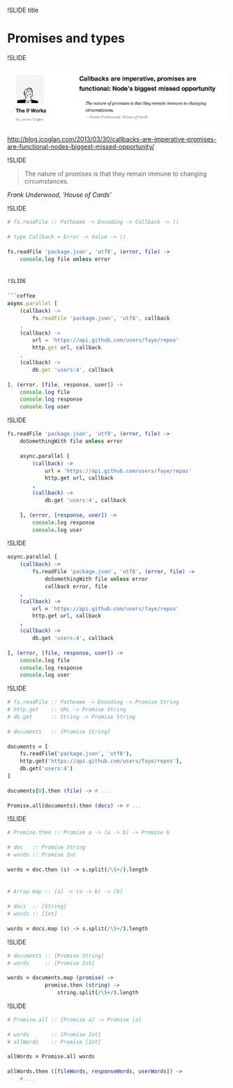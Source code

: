 !SLIDE title
# Promises and types


!SLIDE

![](underwood.png)

http://blog.jcoglan.com/2013/03/30/callbacks-are-imperative-promises-are-functional-nodes-biggest-missed-opportunity/


!SLIDE

> The nature of promises is that they remain immune to changing circumstances.

<cite>Frank Underwood, ‘House of Cards’</cite>


!SLIDE

```coffee
# fs.readFile :: Pathname -> Encoding -> Callback -> ()

# type Callback = Error -> Value -> ()

fs.readFile 'package.json', 'utf8', (error, file) ->
    console.log file unless error


!SLIDE

```coffee
async.parallel [
    (callback) ->
        fs.readFile 'package.json', 'utf8', callback
    ,
    (callback) ->
        url = 'https://api.github.com/users/faye/repos'
        http.get url, callback
    ,
    (callback) ->
        db.get 'users:4', callback

], (error, [file, response, user]) ->
    console.log file
    console.log response
    console.log user
```

!SLIDE


```coffee
fs.readFile 'package.json', 'utf8', (error, file) ->
    doSomethingWith file unless error

    async.parallel [
        (callback) ->
            url = 'https://api.github.com/users/faye/repos'
            http.get url, callback
        ,
        (callback) ->
            db.get 'users:4', callback

    ], (error, [response, user]) ->
        console.log response
        console.log user
```


!SLIDE

```coffee
async.parallel [
    (callback) ->
        fs.readFile 'package.json', 'utf8', (error, file) ->
            doSomethingWith file unless error
            callback error, file
    ,
    (callback) ->
        url = 'https://api.github.com/users/faye/repos'
        http.get url, callback
    ,
    (callback) ->
        db.get 'users:4', callback

], (error, [file, response, user]) ->
    console.log file
    console.log response
    console.log user
```


!SLIDE

```coffee
# fs.readFile :: Pathname -> Encoding -> Promise String
# http.get    :: URL -> Promise String
# db.get      :: String -> Promise String

# documents   :: [Promise String]

documents = [
    fs.readFile('package.json', 'utf8'),
    http.get('https://api.github.com/users/faye/repos'),
    db.get('users:4')
]

documents[0].then (file) -> # ...

Promise.all(documents).then (docs) -> # ...
```


!SLIDE

```coffee
# Promise.then :: Promise a -> (a -> b) -> Promise b

# doc   :: Promise String
# words :: Promise Int

words = doc.then (s) -> s.split(/\S+/).length


# Array.map :: [a] -> (a -> b) -> [b]

# docs  :: [String]
# words :: [Int]

words = docs.map (s) -> s.split(/\S+/).length
```


!SLIDE

```coffee
# documents :: [Promise String]
# words     :: [Promise Int]

words = documents.map (promise) ->
            promise.then (string) ->
                string.split(/\S+/).length
```


!SLIDE

```coffee
# Promise.all :: [Promise a] -> Promise [a]

# words       :: [Promise Int]
# allWords    :: Promise [Int]

allWords = Promise.all words

allWords.then ([fileWords, responseWords, userWords]) ->
    # ...
```

